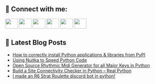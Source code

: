 ## 🔎 Connect with me:
[<img height="32" width="40" src="https://cdn.jsdelivr.net/npm/simple-icons@v5/icons/telegram.svg" />](https://t.me/bullbesh)
[<img height="32" width="40" src="https://cdn.jsdelivr.net/npm/simple-icons@v5/icons/vk.svg" />](https://vk.com/bullbesh)
[<img height="32" width="40" src="https://cdn.jsdelivr.net/npm/simple-icons@v5/icons/twitter.svg" />](https://twitter.com/bullbesh1)
[<img height="32" width="40" src="https://cdn.jsdelivr.net/npm/simple-icons@v5/icons/instagram.svg" />](https://www.instagram.com/bullbesh)
[<img height="32" width="40" src="https://cdn.jsdelivr.net/npm/simple-icons@v5/icons/reddit.svg" />](https://www.reddit.com/user/bullbesh)
[<img height="32" width="40" src="https://cdn.jsdelivr.net/npm/simple-icons@v5/icons/youtube.svg" />](https://www.youtube.com/channel/UCtfjRs6uzgq5mfm8S06WTcg)

## 📕 Latest Blog Posts
<!-- BLOG-POST-LIST:START -->
- [How to correctly install Python applications &amp; libraries from PyPI](https://www.reddit.com/r/Python/comments/tzyv6j/how_to_correctly_install_python_applications/)
- [Using Nuitka to Speed Python Code](https://www.reddit.com/r/Python/comments/tzy00o/using_nuitka_to_speed_python_code/)
- [Open Source Rhythmic Midi Generator for all Major Keys in Python](https://www.reddit.com/r/Python/comments/tzwra2/open_source_rhythmic_midi_generator_for_all_major/)
- [Build a Site Connectivity Checker in Python – Real Python](https://www.reddit.com/r/Python/comments/tzwhkh/build_a_site_connectivity_checker_in_python_real/)
- [I made an R6 Strat Roulette discord bot in python!](https://www.reddit.com/r/Python/comments/tzulmw/i_made_an_r6_strat_roulette_discord_bot_in_python/)
<!-- BLOG-POST-LIST:END -->
